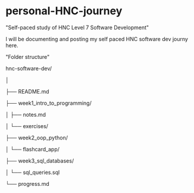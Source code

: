 # personal-HNC-journey
"Self-paced study of HNC Level 7 Software Development"

I will be documenting and posting my self paced HNC software dev journy here.

"Folder structure"

hnc-software-dev/

│

├── README.md

├── week1_intro_to_programming/

│   ├── notes.md 

│   └── exercises/

├── week2_oop_python/

│   └── flashcard_app/

├── week3_sql_databases/

│   └── sql_queries.sql

└── progress.md


